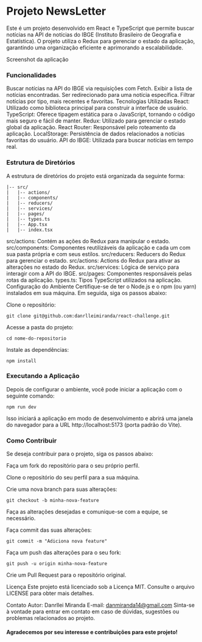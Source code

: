 # Projeto NewsLetter 

Este é um projeto desenvolvido em React e TypeScript que permite buscar notícias na API de notícias do IBGE (Instituto Brasileiro de Geografia e Estatística). O projeto utiliza o Redux para gerenciar o estado da aplicação, garantindo uma organização eficiente e aprimorando a escalabilidade.

Screenshot da aplicação

### Funcionalidades
Buscar notícias na API do IBGE via requisições com Fetch.
Exibir a lista de notícias encontradas.
Ser redirecionado para uma notícia específica.
Filtrar notícias por tipo, mais recentes e favoritas.
Tecnologias Utilizadas
React: Utilizado como biblioteca principal para construir a interface de usuário.
TypeScript: Oferece tipagem estática para o JavaScript, tornando o código mais seguro e fácil de manter.
Redux: Utilizado para gerenciar o estado global da aplicação.
React Router: Responsável pelo roteamento da aplicação.
LocalStorage: Persistência de dados relacionados a notícias favoritas do usuário.
API do IBGE: Utilizada para buscar notícias em tempo real.

### Estrutura de Diretórios
A estrutura de diretórios do projeto está organizada da seguinte forma:

```
|-- src/
|   |-- actions/
|   |-- components/
|   |-- reducers/
|   |-- services/
|   |-- pages/
|   |-- types.ts
|   |-- App.tsx
|   |-- index.tsx
```
src/actions: Contém as ações do Redux para manipular o estado.
src/components: Componentes reutilizáveis da aplicação e cada um com sua pasta própria e com seus estilos.
src/reducers: Reducers do Redux para gerenciar o estado.
src/actions: Actions do Redux para ativar as alterações no estado do Redux.
src/services: Lógica de serviço para interagir com a API do IBGE.
src/pages: Componentes responsáveis pelas rotas da aplicação.
types.ts: Tipos TypeScript utilizados na aplicação.
Configuração do Ambiente
Certifique-se de ter o Node.js e o npm (ou yarn) instalados em sua máquina. Em seguida, siga os passos abaixo:

Clone o repositório:

```
git clone git@github.com:danrlleimiranda/react-challenge.git
```
Acesse a pasta do projeto:

```
cd nome-do-repositorio
```
Instale as dependências:

```
npm install
```
### Executando a Aplicação
Depois de configurar o ambiente, você pode iniciar a aplicação com o seguinte comando:


```
npm run dev
```
Isso iniciará a aplicação em modo de desenvolvimento e abrirá uma janela do navegador para a URL http://localhost:5173 (porta padrão do Vite).

### Como Contribuir
Se deseja contribuir para o projeto, siga os passos abaixo:

Faça um fork do repositório para o seu próprio perfil.

Clone o repositório do seu perfil para a sua máquina.

Crie uma nova branch para suas alterações:

```
git checkout -b minha-nova-feature
```
Faça as alterações desejadas e comunique-se com a equipe, se necessário.

Faça commit das suas alterações:

```
git commit -m "Adiciona nova feature"
```
Faça um push das alterações para o seu fork:

```
git push -u origin minha-nova-feature
```
Crie um Pull Request para o repositório original.

Licença
Este projeto está licenciado sob a Licença MIT. Consulte o arquivo LICENSE para obter mais detalhes.

Contato
Autor: Danrllei Miranda
E-mail: danmiranda14@gmail.com
Sinta-se à vontade para entrar em contato em caso de dúvidas, sugestões ou problemas relacionados ao projeto.

#### Agradecemos por seu interesse e contribuições para este projeto!
